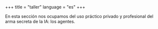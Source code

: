 +++
title = "taller"
language = "es"
+++

En esta sección nos ocupamos del uso práctico privado y profesional del arma secreta de la IA: los agentes.
